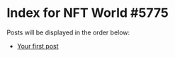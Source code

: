# Index for NFT World #5775
Posts will be displayed in the order below:

- [Your first post](./001-first.md)

